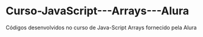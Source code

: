 # Curso-JavaScript---Arrays---Alura
Códigos desenvolvidos no curso de Java-Script Arrays fornecido pela Alura
